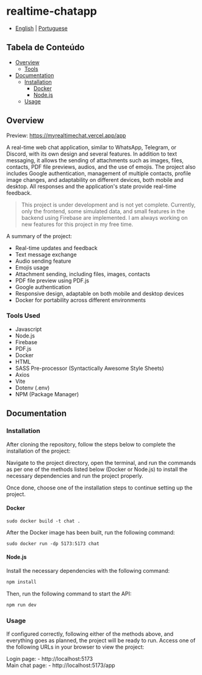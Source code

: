 # realtime-chatapp

- [English](README.md) | [Portuguese](README.pt-br.md)

## Tabela de Conteúdo
- [Overview](#overview)
  - [Tools](#tools)
- [Documentation](#documentation)
  - [Installation](#installation)
    - [Docker](#docker)
    - [Node.js](#nodejs)
  - [Usage](#usage)

## Overview

Preview: <a href="https://myrealtimechat.vercel.app/app">https://myrealtimechat.vercel.app/app</a>

A real-time web chat application, similar to WhatsApp, Telegram, or Discord, with its own design and several features. In addition to text messaging, it allows the sending of attachments such as images, files, contacts, PDF file previews, audios, and the use of emojis. The project also includes Google authentication, management of multiple contacts, profile image changes, and adaptability on different devices, both mobile and desktop. All responses and the application's state provide real-time feedback.

<blockquote>
<p dir="auto">This project is under development and is not yet complete. Currently, only the frontend, some simulated data, and small features in the backend using Firebase are implemented. I am always working on new features for this project in my free time.</p>
</blockquote>

A summary of the project:
<ul>
  <li>Real-time updates and feedback</li>
  <li>Text message exchange</li>
  <li>Audio sending feature</li>
  <li>Emojis usage</li>
  <li>Attachment sending, including files, images, contacts</li>
  <li>PDF file preview using PDF.js</li>
  <li>Google authentication</li>
  <li>Responsive design, adaptable on both mobile and desktop devices</li>
  <li>Docker for portability across different environments</li>
</ul>

### Tools Used
<ul>
  <li>Javascript</li>
  <li>Node.js</li>
  <li>Firebase</li>
  <li>PDF.js</li>
  <li>Docker</li>
  <li>HTML</li>
  <li>SASS Pre-processor (Syntactically Awesome Style Sheets)</li>
  <li>Axios</li>
  <li>Vite</li>
  <li>Dotenv (.env)</li>
  <li>NPM (Package Manager)</li>
</ul>

## Documentation

### Installation

After cloning the repository, follow the steps below to complete the installation of the project:

Navigate to the project directory, open the terminal, and run the commands as per one of the methods listed below (Docker or Node.js) to install the necessary dependencies and run the project properly.

Once done, choose one of the installation steps to continue setting up the project.

#### Docker

```
sudo docker build -t chat .
```
  After the Docker image has been built, run the following command:
  
```
sudo docker run -dp 5173:5173 chat
```

#### Node.js

Install the necessary dependencies with the following command:

```javascript
npm install
```

Then, run the following command to start the API:

```javascript
npm run dev
```
### Usage

If configured correctly, following either of the methods above, and everything goes as planned, the project will be ready to run.
Access one of the following URLs in your browser to view the project:

Login page: - <a>http://localhost:5173</a> </br>
Main chat page: - <a>http://localhost:5173/app</a>